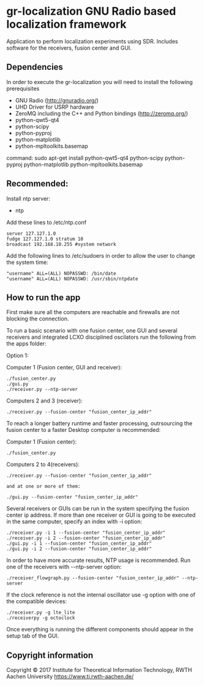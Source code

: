 gr-localization GNU Radio based localization framework
======================================================
Application to perform localization experiments using SDR. Includes software for the receivers, fusion center and GUI.


Dependencies
------------------
In order to execute the gr-localization you will need to install the following prerequisites
- GNU Radio (http://gnuradio.org/)
- UHD Driver for USRP hardware
- ZeroMQ including the C++ and Python bindings (http://zeromq.org/)
- python-qwt5-qt4
- python-scipy
- python-pyproj
- python-matplotlib
- python-mpltoolkits.basemap

command: sudo apt-get install python-qwt5-qt4 python-scipy python-pyproj python-matplotlib python-mpltoolkits.basemap


Recommended:
--------------
Install ntp server:
- ntp

Add these lines to /etc/ntp.conf

    server 127.127.1.0
    fudge 127.127.1.0 stratum 10
    broadcast 192.168.10.255 #system network

Add the following lines to /etc/sudoers in order to allow the user to change the system time:

    "username" ALL=(ALL) NOPASSWD: /bin/date
    "username" ALL=(ALL) NOPASSWD: /usr/sbin/ntpdate


How to run the app
-------------------

First make sure all the computers are reachable and firewalls are not blocking the connection.

To run a basic scenario with one fusion center, one GUI and several receivers and integrated LCXO disciplined oscilators run the following from the apps folder:

Option 1:

Computer 1 (Fusion center, GUI and receiver):

    ./fusion_center.py
    ./gui.py
    ./receiver.py --ntp-server

Computers 2 and 3 (receiver):

    ./receiver.py --fusion-center "fusion_center_ip_addr"

To reach a longer battery runtime and faster processing, outrsourcing the fusion center to a faster Desktop computer is recommended:

Computer 1 (Fusion center):

    ./fusion_center.py

Computers 2 to 4(receivers):

    ./receiver.py --fusion-center "fusion_center_ip_addr"
    
    and at one or more of them:
    
    ./gui.py --fusion-center "fusion_center_ip_addr"

Several receivers or GUIs can be run in the system specifying the fusion center ip address.
If more than one receiver or GUI is going to be executed in the same computer, specify an index with -i option:

    ./receiver.py -i 1 --fusion-center "fusion_center_ip_addr"
    ./receiver.py -i 2 --fusion-center "fusion_center_ip_addr"
    ./gui.py -i 1 --fusion-center "fusion_center_ip_addr"
    ./gui.py -i 2 --fusion-center "fusion_center_ip_addr"

In order to have more accurate results, NTP usage is recommended. Run one of the receivers with --ntp-server option:

    ./receiver_flowgraph.py --fusion-center "fusion_center_ip_addr" --ntp-server

If the clock reference is not the internal oscillator use -g option with one of the compatible devices:

    ./receiver.py -g lte_lite
    ./receiverpy -g octoclock

Once everything is running the different components should appear in the setup tab of the GUI.


Copyright information
------------------
Copyright © 2017 Institute for Theoretical Information Technology,
                 RWTH Aachen University <https://www.ti.rwth-aachen.de/>

